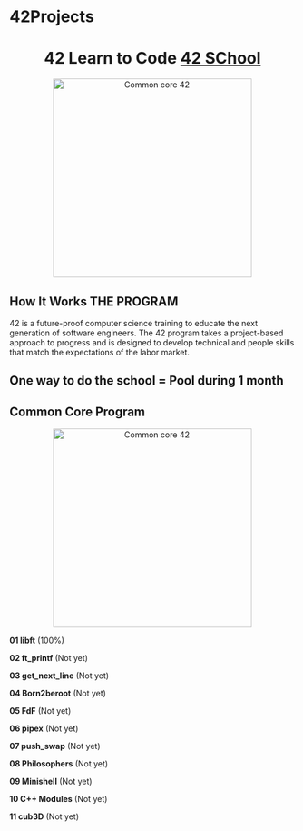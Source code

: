 # 42Projects

<h1 align="center">
	42 Learn to Code <a href="https://42.fr/en/homepage/">42 SChool</a>
</h1>

<p align="center">
  <img src="https://scontent-cdg2-1.xx.fbcdn.net/v/t1.6435-9/106758435_123856579363225_6302012847011059951_n.jpg?_nc_cat=108&ccb=1-5&_nc_sid=09cbfe&_nc_ohc=_dBWCqhtt6IAX-sdtIh&_nc_ht=scontent-cdg2-1.xx&oh=00_AT_3m3F4Z5nlFNe8wDFUhBwz0uK6zPVzYWLKyJMNelSlww&oe=627842C9" alt="Common core 42" width="350"/>
</p>

## How It Works THE PROGRAM
42 is a future-proof computer science training to educate the next generation of software engineers. The 42 program takes a project-based approach to progress and is designed to develop technical and people skills that match the expectations of the labor market.

## One way to do the school = Pool during 1 month

## Common Core Program

<p align="center">
  <img src="https://static.wixstatic.com/media/154aad_28249b46a7c74649bbd6f9a0501d314d~mv2.png/v1/fill/w_740,h_404,al_c,q_90/154aad_28249b46a7c74649bbd6f9a0501d314d~mv2.webp" alt="Common core 42" width="350"/>
</p>

**01  libft** (100%)

**02  ft_printf** (Not yet)

**03  get_next_line** (Not yet)

**04  Born2beroot** (Not yet)

**05  FdF** (Not yet)

**06  pipex** (Not yet)

**07  push_swap** (Not yet)

**08  Philosophers** (Not yet)

**09  Minishell** (Not yet)

**10  C++ Modules** (Not yet)

**11  cub3D** (Not yet)
